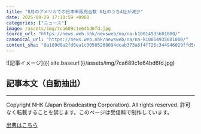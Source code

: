 ```yaml
---
title: "8月のアメリカでの日本車販売台数 6社のうち4社が減少"
date: 2025-09-29 17:10:59 +0900
categories: ["ニュース"]
image: /assets/img/7ca689c1e64bd6fd.jpg
source_url: "https://news.web.nhk/newsweb/na/na-k10014935601000/"
canonical_url: "https://news.web.nhk/newsweb/na/na-k10014935601000/"
content_sha: "8a109d8a2fd0ea1c30505268094dcab373a8f4f726c344946029ffd5e93bdd43"
---
```


![記事イメージ]({{ site.baseurl }}/assets/img/7ca689c1e64bd6fd.jpg)

## 記事本文（自動抽出）
<div><div class="_13tndsj2"><nav aria-label="フッターサイトナビゲーション" class="_13tndsj4"></nav><hr class="esl7kn2s esl7kn1l esl7kn1n _14xli2ae"><p class="esl7kn2s esl7kn1m esl7kn1o _1yvk0f68 _1lugom81">Copyright NHK (Japan Broadcasting Corporation). All rights reserved. 許可なく転載することを禁じます。このページは受信料で制作しています。</p></div></div>

[出典はこちら](https://news.web.nhk/newsweb/na/na-k10014935601000/)
